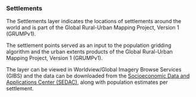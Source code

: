 ### Settlements
The Settlements layer indicates the locations of settlements around the world and is part of the Global Rural-Urban Mapping Project, Version 1 (GRUMPv1).

The settlement points served as an input to the population gridding algorithm and the urban extents products of the Global Rural-Urban Mapping Project, Version 1 (GRUMPv1).

The layer can be viewed in Worldview/Global Imagery Browse Services (GIBS) and the data can be downloaded from the [Socioeconomic Data and Applications Center (SEDAC)](http://sedac.ciesin.columbia.edu/data/set/grump-v1-settlement-points), along with population estimates per settlement.
